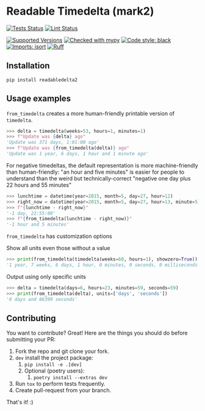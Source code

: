 Readable Timedelta (mark2)
==========================
[![Tests Status](https://github.com/bandophahita/readabledelta2/actions/workflows/tests.yml/badge.svg)](https://github.com/bandophahita/readabledelta2/actions/workflows/tests.yml)
[![Lint Status](https://github.com/bandophahita/readabledelta2/actions/workflows/lint.yml/badge.svg)](https://github.com/bandophahita/readabledelta2/actions/workflows/lint.yml)

[![Supported Versions](https://img.shields.io/pypi/pyversions/readabledelta2.svg)](https://pypi.org/project/readabledelta2)
[![Checked with mypy](http://www.mypy-lang.org/static/mypy_badge.svg)](http://mypy-lang.org/)
[![Code style: black](https://img.shields.io/badge/code%20style-black-000000.svg)](https://github.com/psf/black)
[![Imports: isort](https://img.shields.io/badge/%20imports-isort-%231674b1?style=flat&labelColor=ef8336)](https://pycqa.github.io/isort/)
[![Ruff](https://img.shields.io/endpoint?url=https://raw.githubusercontent.com/astral-sh/ruff/main/assets/badge/v2.json)](https://github.com/astral-sh/ruff)

Installation
------------

    pip install readabledelta2

Usage examples
--------------

`from_timedelta` creates a more human-friendly printable version of `timedelta`.
```python
>>> delta = timedelta(weeks=53, hours=1, minutes=1)
>>> f"Update was {delta} ago"
'Update was 371 days, 1:01:00 ago'
>>> f"Update was {from_timedelta(delta)} ago"
'Update was 1 year, 6 days, 1 hour and 1 minute ago'
```

For negative timedeltas, the default representation is more machine-friendly than 
human-friendly: 
"an hour and five minutes" is easier for people to understand than 
the weird but technically-correct 
"negative one day plus 22 hours and 55 minutes"

```python
>>> lunchtime = datetime(year=2015, month=5, day=27, hour=12)
>>> right_now = datetime(year=2015, month=5, day=27, hour=13, minute=5)
>>> f"{lunchtime - right_now}"
'-1 day, 22:55:00'
>>> f"{from_timedelta(lunchtime - right_now)}"
'-1 hour and 5 minutes'
```

`from_timedelta` has customization options

Show all units even those without a value
```python
>>> print(from_timedelta(timedelta(weeks=60, hours=1), showzero=True))
'1 year, 7 weeks, 6 days, 1 hour, 0 minutes, 0 seconds, 0 milliseconds and 0 microseconds'
```

Output using only specific units

```python
>>> delta = timedelta(days=6, hours=23, minutes=59, seconds=59)
>>> print(from_timedelta(delta), units=['days', 'seconds'])
'6 days and 86399 seconds'
```

Contributing
------------

You want to contribute? Great! Here are the things you should do before submitting your PR:

1. Fork the repo and git clone your fork.
1. `dev` install the project package:
   1. `pip install -e .[dev]`
   1. Optional (poetry users):
      1. `poetry install --extras dev`
1. Run `tox` to perform tests frequently.
1. Create pull-request from your branch.

That's it! :)

